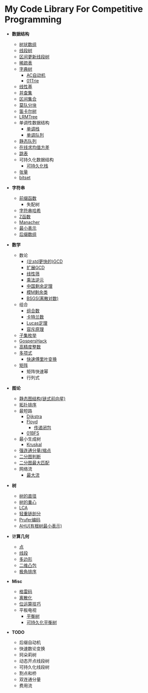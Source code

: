 # My Code Library For Competitive Programming
- **数据结构**
  - [树状数组](https://github.com/hhy3/cp-library/blob/master/hy/fenwick_tree.hpp)
  - [线段树](https://github.com/hhy3/cp-library/blob/master/hy/seg_tree.hpp)
  - [区间更新线段树](https://github.com/hhy3/cp-library/blob/master/lazy_seg_tree.hpp)
  - [稀疏表](https://github.com/hhy3/cp-library/blob/master/hy/sparse_table.hpp)
  - [字典树](https://github.com/hhy3/cp-library/blob/master/hy/trie.hpp)
    - [AC自动机](https://github.com/hhy3/cp-library/blob/master/hy/trie.hpp)
    - [01Trie](https://github.com/hhy3/cp-library/blob/master/hy/trie.hpp)
  - [线性基](https://github.com/hhy3/cp-library/blob/master/hy/linear_bases.hpp)
  - [并查集](https://github.com/hhy3/cp-library/blob/master/hy/uf.hpp)
  - [区间集合](https://github.com/hhy3/cp-library/blob/master/hy/ranges.hpp)
  - [莫队分块](https://github.com/hhy3/cp-library/blob/master/hy/mo.hpp#L12-L43)
  - [笛卡尔树](https://github.com/hhy3/cp-library/blob/master/hy/cartesian_tree.hpp)
  - [LRMTree](https://github.com/hhy3/cp-library/blob/master/hy/lrm_tree.hpp)
  - 单调性数据结构
    - [单调栈](https://github.com/hhy3/cp-library/blob/master/hy/monotone_stack.hpp)
    - [单调队列](https://github.com/hhy3/cp-library/blob/master/hy/monotone_queue.hpp)
  - [静态队列](https://github.com/hhy3/cp-library/blob/master/hy/static_queue.hpp)
  - [在线求均值方差](https://github.com/hhy3/cp-library/blob/master/hy/online_ev.hpp)
  - [跳表](https://github.com/hhy3/cp-library/blob/master/hy/skip_list.hpp)
  - 可持久化数据结构
    - [可持久化栈](https://github.com/hhy3/cp-library/blob/master/hy/persistent_stack.hpp)
  - [张量](https://github.com/hhy3/cp-library/blob/master/hy/tensor.hpp)
  - [bitset](https://github.com/hhy3/cp-library/blob/master/hy/bitset.hpp)
- **字符串**
  - [前缀函数](https://github.com/hhy3/cp-library/blob/master/hy/string_algos.hpp)
    - 失配树
  - [字符串哈希](https://github.com/hhy3/cp-library/blob/master/hy/string_algos.hpp)
  - [Z函数](https://github.com/hhy3/cp-library/blob/master/hy/string_algos.hpp)
  - [Manacher](https://github.com/hhy3/cp-library/blob/master/hy/string_algos.hpp)
  - [最小表示](https://github.com/hhy3/cp-library/blob/master/hy/string_algos.hpp)
  - [后缀数组](https://github.com/hhy3/cp-library/blob/master/hy/string_algos.hpp)
- **数学**
  - 数论
    - [(比std更快的)GCD](https://github.com/hhy3/cp-library/blob/master/hy/math.hpp)
    - [扩展GCD](https://github.com/hhy3/cp-library/blob/master/hy/math.hpp)
    - [线性筛](https://github.com/hhy3/cp-library/blob/master/hy/math.hpp)
    - [乘法逆元](https://github.com/hhy3/cp-library/blob/master/hy/math.hpp)
    - [中国剩余定理](https://github.com/hhy3/cp-library/blob/master/hy/math.hpp)
    - [模M剩余类](https://github.com/hhy3/cp-library/blob/master/hy/modint.hpp)
    - [BSGS(离散对数)](https://github.com/hhy3/cp-library/blob/master/hy/math.hpp)
  - 组合
    - [组合数](https://github.com/hhy3/cp-library/blob/master/hy/math.hpp)
    - [卡特兰数](https://github.com/hhy3/cp-library/blob/master/hy/math.hpp)
    - [Lucas定理](https://github.com/hhy3/cp-library/blob/master/hy/math.hpp)
    - [容斥原理](https://github.com/hhy3/cp-library/blob/master/hy/math.hpp)
  - [子集枚举](https://github.com/hhy3/cp-library/blob/master/hy/math.hpp)
  - [GospersHack](https://github.com/hhy3/cp-library/blob/master/hy/math.hpp)
  - [高精度整数](https://github.com/hhy3/cp-library/blob/master/hy/bigint.hpp)
  - [多项式](https://github.com/hhy3/cp-library/blob/master/hy/poly.hpp)
    - [快速傅里叶变换](https://github.com/hhy3/cp-library/blob/master/hy/poly.hpp)
  - [矩阵](https://github.com/hhy3/cp-library/blob/master/hy/matrix.hpp)
    - 矩阵快速幂
    - 行列式
- **图论**
  - [静态图结构(链式前向星)](https://github.com/hhy3/cp-library/blob/master/hy/static_graph.hpp)
  - [拓扑排序](https://github.com/hhy3/cp-library/blob/master/hy/graph_algos.hpp)
  - 最短路
    - [Dijkstra](https://github.com/hhy3/cp-library/blob/master/hy/shortest_path.hpp)
    - [Floyd](https://github.com/hhy3/cp-library/blob/master/hy/shortest_path.hpp)
      - [传递闭包](https://github.com/hhy3/cp-library/blob/master/hy/transitive_closure.hpp#L8-L18)
    - [01BFS](https://github.com/hhy3/cp-library/blob/master/hy/shortest_path.hpp)
  - 最小生成树
    - [Kruskal](https://github.com/hhy3/cp-library/blob/master/hy/mst.hpp)
  - [强连通分量/缩点](https://github.com/hhy3/cp-library/blob/master/hy/scc.hpp)
  - [二分图判断](https://github.com/hhy3/cp-library/blob/master/hy/../../../../../../../hy/graph_algos.hpp.hpp)
  - [二分图最大匹配](https://github.com/hhy3/cp-library/blob/master/hy/hungarian.hpp)
  - 网络流
    - [最大流](https://github.com/hhy3/cp-library/blob/master/hy/maxflow.hpp)
- **树**
  - [树的直径](https://github.com/hhy3/cp-library/blob/master/hy/tree_algos.hpp)
  - [树的重心](https://github.com/hhy3/cp-library/blob/master/hy/tree_algos.hpp)
  - [LCA](https://github.com/hhy3/cp-library/blob/master/hy/tree_algos.hpp)
  - [轻重链剖分](https://github.com/hhy3/cp-library/blob/master/hy/tree_algos.hpp)
  - [Prufer编码](https://github.com/hhy3/cp-library/blob/master/hy/tree_algos.hpp)
  - [AHU(有根树最小表示)](https://github.com/hhy3/cp-library/blob/master/hy/tree_algos.hpp)
- **计算几何**
  - [点](https://github.com/hhy3/cp-library/blob/master/hy/geometry.hpp#L15-L31)
  - [线段](https://github.com/hhy3/cp-library/blob/master/hy/geometry.hpp#L33-L61)
  - [多边形](https://github.com/hhy3/cp-library/blob/master/hy/geometry.hpp#L63-L95)
  - [二维凸包](https://github.com/hhy3/cp-library/blob/master/hy/geometry.hpp#L97-L109)
  - [极角排序](https://github.com/hhy3/cp-library/blob/master/hy/geometry.hpp#L111-L116)
- **Misc**
  - [格雷码](https://github.com/hhy3/cp-library/blob/master/hy/misc.hpp#L8-L17)
  - [离散化](https://github.com/hhy3/cp-library/blob/master/hy/discretizer.hpp#L11-L20) 
  - [位运算技巧](https://github.com/hhy3/cp-library/blob/master/hy/bit_hacks.hpp)
  - 平板电视
    - [平衡树](https://github.com/hhy3/cp-library/blob/master/hy/pbds.cc#L7)
    - [可持久化平衡树](https://github.com/hhy3/cp-library/blob/master/hy/pbds.cc#L24-L25)

- **TODO**
  - 后缀自动机
  - 快速数论变换
  - 珂朵莉树
  - 动态开点线段树
  - 可持久化线段树
  - 割点和桥
  - 双连通分量
  - 费用流
